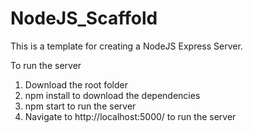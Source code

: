 # NodeJS_Scaffold

This is a template for creating a NodeJS Express Server.

To run the server
1. Download the root folder
2. npm install to download the dependencies
3. npm start to run the server
4. Navigate to http://localhost:5000/ to run the server
